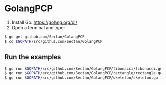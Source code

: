 # GolangPCP

1. Install Go: https://golang.org/dl/
2. Open a terminal and type:
```bash
$ go get github.com/Sectan/GolangPCP
$ cd $GOPATH/src/github.com/Sectan/GolangPCP
```
## Run the examples

```bash
$ go run $GOPATH/src/github.com/Sectan/GolangPCP/fibonacci/fibonacci.go 5
$ go run $GOPATH/src/github.com/Sectan/GolangPCP/rectangle/rectangle.go Area 5 5
$ go run $GOPATH/src/github.com/Sectan/GolangPCP/skeleton/skeleton.go
```